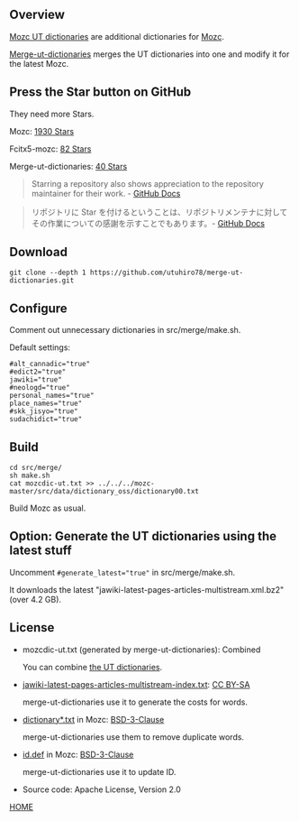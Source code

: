 ## Overview

[Mozc UT dictionaries](https://github.com/utuhiro78?tab=repositories&q=mozcdic-ut&type=&language=&sort=) are additional dictionaries for [Mozc](https://github.com/google/mozc).

[Merge-ut-dictionaries](https://github.com/utuhiro78/merge-ut-dictionaries) merges the UT dictionaries into one and modify it for the latest Mozc.

## Press the Star button on GitHub

They need more Stars.

Mozc: [1930 Stars](https://github.com/google/mozc)

Fcitx5-mozc: [82 Stars](https://github.com/fcitx/mozc)

Merge-ut-dictionaries: [40 Stars](https://github.com/utuhiro78/merge-ut-dictionaries)

> Starring a repository also shows appreciation to the repository maintainer for their work. - [GitHub Docs](https://docs.github.com/en/get-started/exploring-projects-on-github/saving-repositories-with-stars)

> リポジトリに Star を付けるということは、リポジトリメンテナに対してその作業についての感謝を示すことでもあります。- [GitHub Docs](https://docs.github.com/ja/get-started/exploring-projects-on-github/saving-repositories-with-stars)

## Download

```
git clone --depth 1 https://github.com/utuhiro78/merge-ut-dictionaries.git
```

## Configure

Comment out unnecessary dictionaries in src/merge/make.sh.

Default settings:

```
#alt_cannadic="true"
#edict2="true"
jawiki="true"
#neologd="true"
personal_names="true"
place_names="true"
#skk_jisyo="true"
sudachidict="true"
```

## Build

```
cd src/merge/
sh make.sh
cat mozcdic-ut.txt >> ../../../mozc-master/src/data/dictionary_oss/dictionary00.txt
```

Build Mozc as usual.

## Option: Generate the UT dictionaries using the latest stuff

Uncomment ```#generate_latest="true"``` in src/merge/make.sh.

It downloads the latest "jawiki-latest-pages-articles-multistream.xml.bz2" (over 4.2 GB).

## License

- mozcdic-ut.txt (generated by merge-ut-dictionaries): Combined

  You can combine [the UT dictionaries](https://github.com/utuhiro78?tab=repositories&q=mozcdic-ut&type=&language=&sort=).

- [jawiki-latest-pages-articles-multistream-index.txt](https://dumps.wikimedia.org/jawiki/latest/): [CC BY-SA](https://ja.wikipedia.org/wiki/Wikipedia:ウィキペディアを二次利用する)

  merge-ut-dictionaries use it to generate the costs for words.

- [dictionary*.txt](https://github.com/google/mozc/tree/master/src/data/dictionary_oss) in Mozc: [BSD-3-Clause](https://github.com/google/mozc)

  merge-ut-dictionaries use them to remove duplicate words.

- [id.def](https://github.com/google/mozc/tree/master/src/data/dictionary_oss) in Mozc: [BSD-3-Clause](https://github.com/google/mozc)

  merge-ut-dictionaries use it to update ID.

- Source code: Apache License, Version 2.0

[HOME](http://linuxplayers.g1.xrea.com/mozc-ut.html)
